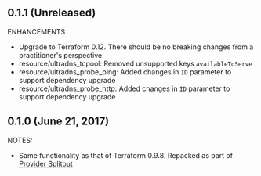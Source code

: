 ## 0.1.1 (Unreleased)

ENHANCEMENTS
* Upgrade to Terraform 0.12. There should be no breaking changes from a practitioner's perspective.
* resource/ultradns_tcpool: Removed unsupported keys `availableToServe`
* resource/ultradns_probe_ping: Added changes in `ID` parameter to support dependency upgrade
* resource/ultradns_probe_http: Added changes in `ID` parameter to support dependency upgrade

## 0.1.0 (June 21, 2017)

NOTES:

* Same functionality as that of Terraform 0.9.8. Repacked as part of [Provider Splitout](https://www.hashicorp.com/blog/upcoming-provider-changes-in-terraform-0-10/)
